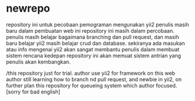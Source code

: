 # newrepo


repository ini untuk pecobaan pemograman mengunakan yii2 penulis masih baru dalam pembuatan web ini
repository ini masih dalam percobaan. penulis masih belajar bagaimana branching dan pull request, dan masih baru belajar yii2 masih belajar crud dan database. sekiranya ada masukan atau info mengenai yii2 akan sangat membantu penulis dalam membuat sistem
rencana kedepan repository ini akan memuat sistem antrian yang penulis akan kembangkan.

/this repository just for trial. author use yii2 for framework on this web
author still learning how to branch nd pull request, and newbie in yii2, on further plan this repository for queueing system which author focused. [sorry for bad english]
